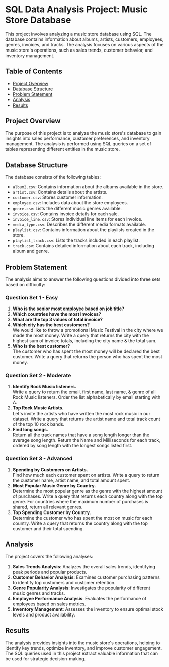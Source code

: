 # SQL Data Analysis Project: Music Store Database

This project involves analyzing a music store database using SQL. The database contains information about albums, artists, customers, employees, genres, invoices, and tracks. The analysis focuses on various aspects of the music store's operations, such as sales trends, customer behavior, and inventory management.

## Table of Contents
- [Project Overview](#project-overview)
- [Database Structure](#database-structure)
- [Problem Statement](#problem-statement)
- [Analysis](#analysis)
- [Results](#results)

## Project Overview
The purpose of this project is to analyze the music store's database to gain insights into sales performance, customer preferences, and inventory management. The analysis is performed using SQL queries on a set of tables representing different entities in the music store.

## Database Structure
The database consists of the following tables:
- `album2.csv`: Contains information about the albums available in the store.
- `artist.csv`: Contains details about the artists.
- `customer.csv`: Stores customer information.
- `employee.csv`: Includes data about the store employees.
- `genre.csv`: Lists the different music genres available.
- `invoice.csv`: Contains invoice details for each sale.
- `invoice_line.csv`: Stores individual line items for each invoice.
- `media_type.csv`: Describes the different media formats available.
- `playlist.csv`: Contains information about the playlists created in the store.
- `playlist_track.csv`: Lists the tracks included in each playlist.
- `track.csv`: Contains detailed information about each track, including album and genre.

## Problem Statement
The analysis aims to answer the following questions divided into three sets based on difficulty:

### Question Set 1 - Easy
1. **Who is the senior most employee based on job title?**
2. **Which countries have the most Invoices?**
3. **What are the top 3 values of total invoice?**
4. **Which city has the best customers?**  
   We would like to throw a promotional Music Festival in the city where we made the most money. Write a query that returns the city with the highest sum of invoice totals, including the city name & the total sum.
5. **Who is the best customer?**  
   The customer who has spent the most money will be declared the best customer. Write a query that returns the person who has spent the most money.

### Question Set 2 - Moderate
1. **Identify Rock Music listeners.**  
   Write a query to return the email, first name, last name, & genre of all Rock Music listeners. Order the list alphabetically by email starting with A.
2. **Top Rock Music Artists.**  
   Let's invite the artists who have written the most rock music in our dataset. Write a query that returns the artist name and total track count of the top 10 rock bands.
3. **Find long songs.**  
   Return all the track names that have a song length longer than the average song length. Return the Name and Milliseconds for each track, ordered by song length with the longest songs listed first.

### Question Set 3 - Advanced
1. **Spending by Customers on Artists.**  
   Find how much each customer spent on artists. Write a query to return the customer name, artist name, and total amount spent.
2. **Most Popular Music Genre by Country.**  
   Determine the most popular genre as the genre with the highest amount of purchases. Write a query that returns each country along with the top genre. For countries where the maximum number of purchases is shared, return all relevant genres.
3. **Top Spending Customer by Country.**  
   Determine the customer who has spent the most on music for each country. Write a query that returns the country along with the top customer and their total spending.

## Analysis
The project covers the following analyses:
1. **Sales Trends Analysis**: Analyzes the overall sales trends, identifying peak periods and popular products.
2. **Customer Behavior Analysis**: Examines customer purchasing patterns to identify top customers and customer retention.
3. **Genre Popularity Analysis**: Investigates the popularity of different music genres and tracks.
4. **Employee Performance Analysis**: Evaluates the performance of employees based on sales metrics.
5. **Inventory Management**: Assesses the inventory to ensure optimal stock levels and product availability.

## Results
The analysis provides insights into the music store's operations, helping to identify key trends, optimize inventory, and improve customer engagement. The SQL queries used in this project extract valuable information that can be used for strategic decision-making.
